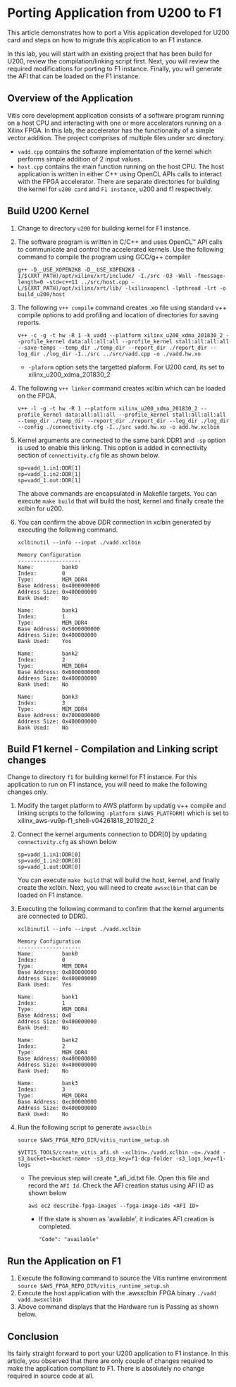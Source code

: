 # Porting Application from U200 to F1

This article demonstrates how to port a Vitis application developed for U200 card and steps on how to migrate this application to an F1 instance. 

In this lab, you will start with an existing project that has been build for U200, review the compilation/linking script first. Next, you will review the required modifications for porting to F1 instance. Finally, you will generate the AFI that can be loaded on the F1 instance.


## Overview of the Application 

Vitis core development application consists of a software program running on a host CPU and interacting with one or more accelerators running on a Xilinx FPGA. In this lab, the accelerator has the functionality of a simple vector addition. The project comprises of multiple files under src directory.
- `vadd.cpp` contains the software implementation of the kernel which performs simple addition of 2 input values. 
- `host.cpp` contains the main function running on the host CPU. The host application is written in either C++ using OpenCL APIs calls to interact with the FPGA accelerator.
There are separate directories for building the kernel for `u200 card` and `F1 instance`, u200 and f1 respectively. 

## Build U200 Kernel

1. Change to directory `u200` for building kernel for F1 instance. 
2. The software program is written in C/C++ and uses OpenCL™ API calls to communicate and control the accelerated kernels. Use the following command to compile the program using GCC/g++ compiler

    ```g++ -D__USE_XOPEN2K8 -D__USE_XOPEN2K8 -I/$(XRT_PATH)/opt/xilinx/xrt/include/ -I./src -O3 -Wall -fmessage-length=0 -std=c++11 ../src/host.cpp -L/$(XRT_PATH)/opt/xilinx/xrt/lib/ -lxilinxopencl -lpthread -lrt -o build_u200/host```

2. The following `v++ compile` command creates .xo file using standard v++ compile options to add profiling and location of directories for saving reports. 
    
    ```v++ -c -g -t hw -R 1 -k vadd --platform xilinx_u200_xdma_201830_2 --profile_kernel data:all:all:all --profile_kernel stall:all:all:all --save-temps --temp_dir ./temp_dir --report_dir ./report_dir --log_dir ./log_dir -I../src ../src/vadd.cpp -o ./vadd.hw.xo```
    
    - `-plaform` option sets the targetted plaform. For U200 card, its set to xilinx_u200_xdma_201830_2

3. The following `v++ linker` command creates xclbin which can be loaded on the FPGA. 

    ```v++ -l -g -t hw -R 1 --platform xilinx_u200_xdma_201830_2 --profile_kernel data:all:all:all --profile_kernel stall:all:all:all --temp_dir ./temp_dir --report_dir ./report_dir --log_dir ./log_dir  --config ./connectivity.cfg -I../src vadd.hw.xo -o add.hw.xclbin```

4. Kernel arguments are connected to the same bank DDR1 and `-sp` option is used to enable this linking. This option is added in connectivity section of `connectivity.cfg` file as shown below.
    ```[connectivity]
    sp=vadd_1.in1:DDR[1]
    sp=vadd_1.in2:DDR[1]
    sp=vadd_1.out:DDR[1]
    ```
    The above commands are encapsulated in Makefile targets. You can execute ```make build``` that will build the host, kernel and finally create the xclbin for u200. 

5. You can confirm the above DDR connection in xclbin generated by executing the following command.
   
    ``` xclbinutil --info --input ./vadd.xclbin ```
    
    ```
    Memory Configuration
    --------------------
    Name:         bank0
    Index:        0
    Type:         MEM_DDR4
    Base Address: 0x4000000000
    Address Size: 0x400000000
    Bank Used:    No

    Name:         bank1
    Index:        1
    Type:         MEM_DDR4
    Base Address: 0x5000000000
    Address Size: 0x400000000
    Bank Used:    Yes

    Name:         bank2
    Index:        2
    Type:         MEM_DDR4
    Base Address: 0x6000000000
    Address Size: 0x400000000
    Bank Used:    No

    Name:         bank3
    Index:        3
    Type:         MEM_DDR4
    Base Address: 0x7000000000
    Address Size: 0x400000000
    Bank Used:    No
    ```
    
## Build F1 kernel - Compilation and Linking script changes 
Change to directory `f1` for building kernel for F1 instance. For this application to run on F1 instance, you will need to make the following changes only.
1. Modify the target platform to AWS platform by updatig v++ compile and linking scripts to the following 
    `-platform $(AWS_PLATFORM)` which is set to xilinx_aws-vu9p-f1_shell-v04261818_201920_2

2. Connect the kernel arguments connection to DDR[0] by updating `connectivity.cfg` as shown below
    ```[connectivity]
    sp=vadd_1.in1:DDR[0]
    sp=vadd_1.in2:DDR[0]
    sp=vadd_1.out:DDR[0]
    ```

    You can execute ```make build``` that will build the host, kernel, and finally create the xclbin. Next, you will need to create `awsxclbin` that can be loaded on F1 instance.

3. Executing the following command to confirm that the kernel arguments are connected to DDR0. 
   
    ``` xclbinutil --info --input ./vadd.xclbin ```

    ```
    Memory Configuration
    --------------------
   Name:         bank0
   Index:        0
   Type:         MEM_DDR4
   Base Address: 0x800000000
   Address Size: 0x400000000
   Bank Used:    Yes

   Name:         bank1
   Index:        1
   Type:         MEM_DDR4
   Base Address: 0x0
   Address Size: 0x400000000
   Bank Used:    No

   Name:         bank2
   Index:        2
   Type:         MEM_DDR4
   Base Address: 0x400000000
   Address Size: 0x400000000
   Bank Used:    No

   Name:         bank3
   Index:        3
   Type:         MEM_DDR4
   Base Address: 0xc00000000
   Address Size: 0x400000000
   Bank Used:    No
    ```

43. Run the following script to generate `awsxclbin`

    ``` source $AWS_FPGA_REPO_DIR/vitis_runtime_setup.sh ```

    ``` $VITIS_TOOLS/create_vitis_afi.sh -xclbin=./vadd.xclbin -o=./vadd -s3_bucket=<bucket-name> -s3_dcp_key=f1-dcp-folder -s3_logs_key=f1-logs ```

    -   The previous step will create *_afi_id.txt file. Open this file and record the `AFI Id`. Check the AFI creation status using AFI ID as shown below

        ```aws ec2 describe-fpga-images --fpga-image-ids <AFI ID>```
        -   If the state is shown as 'available', it indicates AFI creation is completed.  

            ``` "Code": "available" ```

## Run the Application on F1

1. Execute the following command to source the Vitis runtime environment 
```source $AWS_FPGA_REPO_DIR/vitis_runtime_setup.sh```
2. Execute the host application with the .awsxclbin FPGA binary
``` ./vadd vadd.awsxclbin ``` 
3. Above command displays that the Hardware run is Passing as shown below.


## Conclusion 

Its fairly straight forward to port your U200 application to F1 instance. In this article, you observed that there are only couple of changes required to make the application compliant to F1. There is absolutely no change required in source code at all. 

